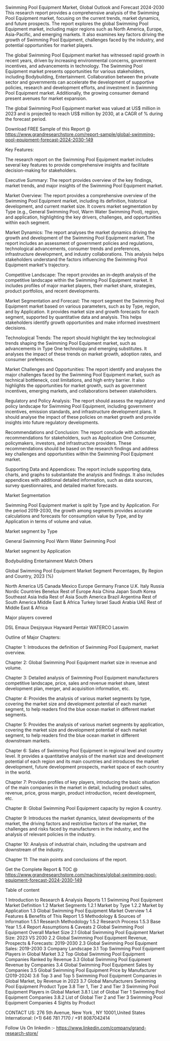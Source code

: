 Swimming Pool Equipment Market, Global Outlook and Forecast 2024-2030
This research report provides a comprehensive analysis of the Swimming Pool Equipment market, focusing on the current trends, market dynamics, and future prospects. The report explores the global Swimming Pool Equipment market, including major regions such as North America, Europe, Asia-Pacific, and emerging markets. It also examines key factors driving the growth of Swimming Pool Equipment, challenges faced by the industry, and potential opportunities for market players.

The global Swimming Pool Equipment market has witnessed rapid growth in recent years, driven by increasing environmental concerns, government incentives, and advancements in technology. The Swimming Pool Equipment market presents opportunities for various stakeholders, including Bodybuilding, Entertainment. Collaboration between the private sector and governments can accelerate the development of supportive policies, research and development efforts, and investment in Swimming Pool Equipment market. Additionally, the growing consumer demand present avenues for market expansion.

The global Swimming Pool Equipment market was valued at US$ million in 2023 and is projected to reach US$ million by 2030, at a CAGR of % during the forecast period.

Download FREE Sample of this Report @ https://www.grandresearchstore.com/report-sample/global-swimming-pool-equipment-forecast-2024-2030-149


Key Features:

The research report on the Swimming Pool Equipment market includes several key features to provide comprehensive insights and facilitate decision-making for stakeholders.

Executive Summary: The report provides overview of the key findings, market trends, and major insights of the Swimming Pool Equipment market.

Market Overview: The report provides a comprehensive overview of the Swimming Pool Equipment market, including its definition, historical development, and current market size. It covers market segmentation by Type (e.g., General Swimming Pool, Warm Water Swimming Pool), region, and application, highlighting the key drivers, challenges, and opportunities within each segment.

Market Dynamics: The report analyses the market dynamics driving the growth and development of the Swimming Pool Equipment market. The report includes an assessment of government policies and regulations, technological advancements, consumer trends and preferences, infrastructure development, and industry collaborations. This analysis helps stakeholders understand the factors influencing the Swimming Pool Equipment market's trajectory.

Competitive Landscape: The report provides an in-depth analysis of the competitive landscape within the Swimming Pool Equipment market. It includes profiles of major market players, their market share, strategies, product portfolios, and recent developments.

Market Segmentation and Forecast: The report segment the Swimming Pool Equipment market based on various parameters, such as by Type, region, and by Application. It provides market size and growth forecasts for each segment, supported by quantitative data and analysis. This helps stakeholders identify growth opportunities and make informed investment decisions.

Technological Trends: The report should highlight the key technological trends shaping the Swimming Pool Equipment market, such as advancements in Type One technology and emerging substitutes. It analyses the impact of these trends on market growth, adoption rates, and consumer preferences.

Market Challenges and Opportunities: The report identify and analyses the major challenges faced by the Swimming Pool Equipment market, such as technical bottleneck, cost limitations, and high entry barrier. It also highlights the opportunities for market growth, such as government incentives, emerging markets, and collaborations between stakeholders.

Regulatory and Policy Analysis: The report should assess the regulatory and policy landscape for Swimming Pool Equipment, including government incentives, emission standards, and infrastructure development plans. It should analyse the impact of these policies on market growth and provide insights into future regulatory developments.

Recommendations and Conclusion: The report conclude with actionable recommendations for stakeholders, such as Application One Consumer, policymakers, investors, and infrastructure providers. These recommendations should be based on the research findings and address key challenges and opportunities within the Swimming Pool Equipment market.

Supporting Data and Appendices: The report include supporting data, charts, and graphs to substantiate the analysis and findings. It also includes appendices with additional detailed information, such as data sources, survey questionnaires, and detailed market forecasts.

Market Segmentation

Swimming Pool Equipment market is split by Type and by Application. For the period 2019-2030, the growth among segments provides accurate calculations and forecasts for consumption value by Type, and by Application in terms of volume and value.



Market segment by Type



General Swimming Pool
Warm Water Swimming Pool


Market segment by Application



Bodybuilding
Entertainment
Match
Others


Global Swimming Pool Equipment Market Segment Percentages, By Region and Country, 2023 (%)



North America
US
Canada
Mexico
Europe
Germany
France
U.K.
Italy
Russia
Nordic Countries
Benelux
Rest of Europe
Asia
China
Japan
South Korea
Southeast Asia
India
Rest of Asia
South America
Brazil
Argentina
Rest of South America
Middle East & Africa
Turkey
Israel
Saudi Arabia
UAE
Rest of Middle East & Africa


Major players covered



DSL
Emaux
Desjoyaux
Hayward
Pentair
WATERCO
Laswim


Outline of Major Chapters:

Chapter 1: Introduces the definition of Swimming Pool Equipment, market overview.

Chapter 2: Global Swimming Pool Equipment market size in revenue and volume.

Chapter 3: Detailed analysis of Swimming Pool Equipment manufacturers competitive landscape, price, sales and revenue market share, latest development plan, merger, and acquisition information, etc.

Chapter 4: Provides the analysis of various market segments by type, covering the market size and development potential of each market segment, to help readers find the blue ocean market in different market segments.

Chapter 5: Provides the analysis of various market segments by application, covering the market size and development potential of each market segment, to help readers find the blue ocean market in different downstream markets.

Chapter 6: Sales of Swimming Pool Equipment in regional level and country level. It provides a quantitative analysis of the market size and development potential of each region and its main countries and introduces the market development, future development prospects, market space of each country in the world.

Chapter 7: Provides profiles of key players, introducing the basic situation of the main companies in the market in detail, including product sales, revenue, price, gross margin, product introduction, recent development, etc.

Chapter 8: Global Swimming Pool Equipment capacity by region & country.

Chapter 9: Introduces the market dynamics, latest developments of the market, the driving factors and restrictive factors of the market, the challenges and risks faced by manufacturers in the industry, and the analysis of relevant policies in the industry.

Chapter 10: Analysis of industrial chain, including the upstream and downstream of the industry.

Chapter 11: The main points and conclusions of the report.

Get the Complete Report & TOC @ https://www.grandresearchstore.com/machines/global-swimming-pool-equipment-forecast-2024-2030-149

Table of content

1 Introduction to Research & Analysis Reports
1.1 Swimming Pool Equipment Market Definition
1.2 Market Segments
1.2.1 Market by Type
1.2.2 Market by Application
1.3 Global Swimming Pool Equipment Market Overview
1.4 Features & Benefits of This Report
1.5 Methodology & Sources of Information
1.5.1 Research Methodology
1.5.2 Research Process
1.5.3 Base Year
1.5.4 Report Assumptions & Caveats
2 Global Swimming Pool Equipment Overall Market Size
2.1 Global Swimming Pool Equipment Market Size: 2023 VS 2030
2.2 Global Swimming Pool Equipment Revenue, Prospects & Forecasts: 2019-2030
2.3 Global Swimming Pool Equipment Sales: 2019-2030
3 Company Landscape
3.1 Top Swimming Pool Equipment Players in Global Market
3.2 Top Global Swimming Pool Equipment Companies Ranked by Revenue
3.3 Global Swimming Pool Equipment Revenue by Companies
3.4 Global Swimming Pool Equipment Sales by Companies
3.5 Global Swimming Pool Equipment Price by Manufacturer (2019-2024)
3.6 Top 3 and Top 5 Swimming Pool Equipment Companies in Global Market, by Revenue in 2023
3.7 Global Manufacturers Swimming Pool Equipment Product Type
3.8 Tier 1, Tier 2 and Tier 3 Swimming Pool Equipment Players in Global Market
3.8.1 List of Global Tier 1 Swimming Pool Equipment Companies
3.8.2 List of Global Tier 2 and Tier 3 Swimming Pool Equipment Companies
4 Sights by Product

CONTACT US:
276 5th Avenue, New York , NY 10001,United States
International: (+1) 646 781 7170 / +91 8087042414

Follow Us On linkedin :- https://www.linkedin.com/company/grand-research-store/

